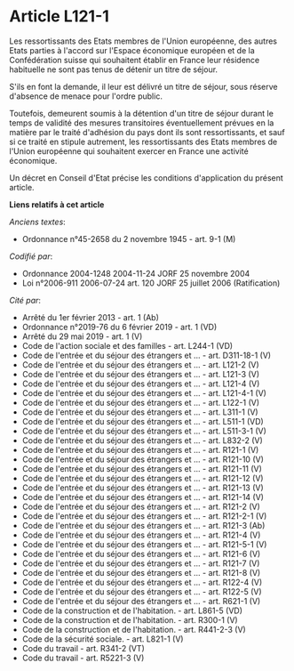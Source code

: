 # Article L121-1

Les ressortissants des Etats membres de l'Union européenne, des autres Etats parties à l'accord sur l'Espace économique
européen et de la Confédération suisse qui souhaitent établir en France leur résidence habituelle ne sont pas tenus de
détenir un titre de séjour.

S'ils en font la demande, il leur est délivré un titre de séjour, sous réserve d'absence de menace pour l'ordre public.

Toutefois, demeurent soumis à la détention d'un titre de séjour durant le temps de validité des mesures transitoires
éventuellement prévues en la matière par le traité d'adhésion du pays dont ils sont ressortissants, et sauf si ce traité en
stipule autrement, les ressortissants des Etats membres de l'Union européenne qui souhaitent exercer en France une activité
économique.

Un décret en Conseil d'Etat précise les conditions d'application du présent article.

**Liens relatifs à cet article**

_Anciens textes_:

  - Ordonnance n°45-2658 du 2 novembre 1945 - art. 9-1 (M)

_Codifié par_:

  - Ordonnance 2004-1248 2004-11-24 JORF 25 novembre 2004
  - Loi n°2006-911 2006-07-24 art. 120 JORF 25 juillet 2006 (Ratification)

_Cité par_:

  - Arrêté du 1er février 2013 - art. 1 (Ab)
  - Ordonnance n°2019-76 du 6 février 2019 - art. 1 (VD)
  - Arrêté du 29 mai 2019 - art. 1 (V)
  - Code de l'action sociale et des familles - art. L244-1 (VD)
  - Code de l'entrée et du séjour des étrangers et ... - art. D311-18-1 (V)
  - Code de l'entrée et du séjour des étrangers et ... - art. L121-2 (V)
  - Code de l'entrée et du séjour des étrangers et ... - art. L121-3 (V)
  - Code de l'entrée et du séjour des étrangers et ... - art. L121-4 (V)
  - Code de l'entrée et du séjour des étrangers et ... - art. L121-4-1 (V)
  - Code de l'entrée et du séjour des étrangers et ... - art. L122-1 (V)
  - Code de l'entrée et du séjour des étrangers et ... - art. L311-1 (V)
  - Code de l'entrée et du séjour des étrangers et ... - art. L511-1 (VD)
  - Code de l'entrée et du séjour des étrangers et ... - art. L511-3-1 (V)
  - Code de l'entrée et du séjour des étrangers et ... - art. L832-2 (V)
  - Code de l'entrée et du séjour des étrangers et ... - art. R121-1 (V)
  - Code de l'entrée et du séjour des étrangers et ... - art. R121-10 (V)
  - Code de l'entrée et du séjour des étrangers et ... - art. R121-11 (V)
  - Code de l'entrée et du séjour des étrangers et ... - art. R121-12 (V)
  - Code de l'entrée et du séjour des étrangers et ... - art. R121-13 (V)
  - Code de l'entrée et du séjour des étrangers et ... - art. R121-14 (V)
  - Code de l'entrée et du séjour des étrangers et ... - art. R121-2 (V)
  - Code de l'entrée et du séjour des étrangers et ... - art. R121-2-1 (V)
  - Code de l'entrée et du séjour des étrangers et ... - art. R121-3 (Ab)
  - Code de l'entrée et du séjour des étrangers et ... - art. R121-4 (V)
  - Code de l'entrée et du séjour des étrangers et ... - art. R121-5-1 (V)
  - Code de l'entrée et du séjour des étrangers et ... - art. R121-6 (V)
  - Code de l'entrée et du séjour des étrangers et ... - art. R121-7 (V)
  - Code de l'entrée et du séjour des étrangers et ... - art. R121-8 (V)
  - Code de l'entrée et du séjour des étrangers et ... - art. R122-4 (V)
  - Code de l'entrée et du séjour des étrangers et ... - art. R122-5 (V)
  - Code de l'entrée et du séjour des étrangers et ... - art. R621-1 (V)
  - Code de la construction et de l'habitation. - art. L861-5 (VD)
  - Code de la construction et de l'habitation. - art. R300-1 (V)
  - Code de la construction et de l'habitation. - art. R441-2-3 (V)
  - Code de la sécurité sociale. - art. L821-1 (V)
  - Code du travail - art. R341-2 (VT)
  - Code du travail - art. R5221-3 (V)
